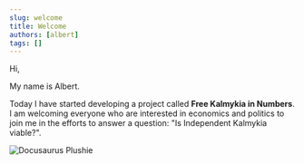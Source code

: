 ```yaml
---
slug: welcome
title: Welcome
authors: [albert]
tags: []
---
```


<head>
  <title>Free Kalmykia - Welcome message</title>
  <meta name="description" content='Today I have started developing a project called Free Kalmykia in Numbers. I am welcoming everyone who are interested in economics and politics to join me in the efforts to answer a question: "Is Independent Kalmykia viable?"' key="desc" />
  <meta property="og:title" content="Welcome message" />
  <meta property="og:description" content='Today I have started developing a project called Free Kalmykia in Numbers. I am welcoming everyone who are interested in economics and politics to join me in the efforts to answer a question: "Is Independent Kalmykia viable?"'
  />
  <meta property="og:url" content="https://docs.freekalmykia.org/blog/welcome" />
  <meta name="twitter:title" content="Welcome message" />
  <meta name="twitter:description" content='Today I have started developing a project called Free Kalmykia in Numbers. I am welcoming everyone who are interested in economics and politics to join me in the efforts to answer a question: "Is Independent Kalmykia viable?"' />
  <link rel="icon" type="image/png" href="./favicon.png" />
</head>

Hi,

My name is Albert.

Today I have started developing a project called **Free Kalmykia in Numbers**. I am welcoming everyone who are interested in economics and politics to join me in the efforts to answer a question: "Is Independent Kalmykia viable?".

![Docusaurus Plushie](https://upload.wikimedia.org/wikipedia/commons/9/9f/Flag_of_Kalmykia.svg)
